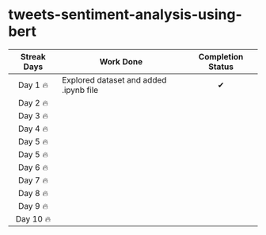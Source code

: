 # tweets-sentiment-analysis-using-bert


| Streak Days | Work Done | Completion Status |
| :-:| -- | :-: | 
| Day 1 :fire: | Explored dataset and added .ipynb file |✔|
| Day 2 :fire: | 
| Day 3 :fire: |
| Day 4 :fire: | 
| Day 5 :fire: |
| Day 5 :fire: | 
| Day 6 :fire: | 
| Day 7 :fire: | 
| Day 8 :fire: | 
| Day 9 :fire: | 
| Day 10 :fire:| 
